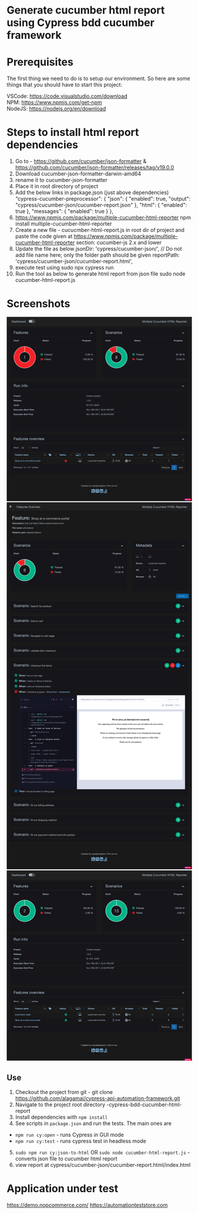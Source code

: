 # Generate cucumber html report  using Cypress bdd cucumber framework

# Prerequisites

The first thing we need to do is to setup our environment. So here are some things that you should have to start this project:

VSCode: https://code.visualstudio.com/download </br>
NPM: https://www.npmjs.com/get-npm </br>
NodeJS: https://nodejs.org/en/download

# Steps to install html report dependencies
1. Go to - https://github.com/cucumber/json-formatter & https://github.com/cucumber/json-formatter/releases/tag/v19.0.0
2. Download cucumber-json-formatter-darwin-amd64
3. rename it to cucumber-json-formatter
4. Place it in root directory of project
5. Add the below links in package.json (just above dependencies)
  "cypress-cucumber-preprocessor": {
    "json": {
      "enabled": true,
      "output": "cypress/cucumber-json/cucumber-report.json"
    },
    "html": {
      "enabled": true
    },
    "messages": {
      "enabled": true
    }
  },
6. https://www.npmjs.com/package/multiple-cucumber-html-reporter
	npm install multiple-cucumber-html-reporter
7. Create a new file - cucucmber-html-report.js in root dir of project and paste the code given at https://www.npmjs.com/package/multiple-cucumber-html-reporter section: cucumber-js 2.x and lower
8. Update the file as below 
  	  jsonDir: 'cypress/cucumber-json/',     // Do not add file name here; only the folder path should be given 
   	 reportPath: 'cypress/cucumber-json/cucumber-report.html',
9. execute test using sudo npx cypress run  
10. Run the tool as below to generate html report from json file 
	 sudo node cucumber-html-report.js  


# Screenshots
![cypress-cucumber-html-report1](https://github.com/alagamai/cypress-bdd-cucumber-html-report/blob/main/images/report1.png "cypress-cucumber-html-report1")
![cypress-cucumber-html-report2](https://github.com/alagamai/cypress-bdd-cucumber-html-report/blob/main/images/report2.png "cypress-cucumber-html-report2")
![cypress-cucumber-html-report3](https://github.com/alagamai/cypress-bdd-cucumber-html-report/blob/main/images/report3.png "cypress-cucumber-html-report3")

## Use

1. Checkout the project from git - git clone https://github.com/alagamai/cypress-api-automation-framework.git
2. Navigate to the project root directory -cypress-bdd-cucumber-html-report
3. Install dependencies with `npm install` 
4. See scripts in `package.json` and run the tests. The main ones are
* `npm run cy:open` - runs Cypress in GUI mode
* `npm run cy:test` - runs cypress test in headless mode
5. `sudo npm run cy:json-to-html` OR `sudo node cucumber-html-report.js`  -  converts json file to cucumber html report 
6. view report at cypress/cucumber-json/cucumber-report.html/index.html
    
# Application under test

https://demo.nopcommerce.com/
https://automationteststore.com
